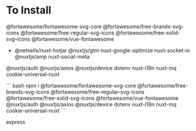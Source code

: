 # To Install

@fortawesome/fontawesome-svg-core
@fortawesome/free-brands-svg-icons
@fortawesome/free-regular-svg-icons
@fortawesome/free-solid-svg-icons
@fortawesome/vue-fontawesome

- @netsells/nuxt-hotjar
  @nuxtjs/gtm
  nuxt-google-optimize
  nuxt-socket-io
  @nuxtjs/amp
  nuxt-social-meta

@nuxtjs/auth
@nuxtjs/axios
@nuxtjs/device
dotenv
nuxt-i18n
nuxt-mq
cookie-universal-nuxt

´´´ bash
npm i @fortawesome/fontawesome-svg-core @fortawesome/free-brands-svg-icons @fortawesome/free-regular-svg-icons @fortawesome/free-solid-svg-icons @fortawesome/vue-fontawesome @nuxtjs/auth @nuxtjs/axios @nuxtjs/device dotenv nuxt-i18n nuxt-mq cookie-universal-nuxt
´´´

express
